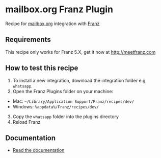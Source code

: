 # mailbox.org Franz Plugin
Recipe for [mailbox.org](https://www.mailbox.org) integration with [Franz](http://meetfranz.com)

## Requirements
This recipe only works for Franz 5.X, get it now at http://meetfranz.com

## How to test this recipe
1. To install a new integration, download the integration folder e.g `whatsapp`.
2. Open the Franz Plugins folder on your machine:
  * Mac: `~/Library/Application Support/Franz/recipes/dev/`
  * Windows: `%appdata%/Franz/recipes/dev/`
3. Copy the `whatsapp` folder into the plugins directory
4. Reload Franz

## Documentation
* [Read the documentation](https://github.com/meetfranz/plugins/blob/master/docs/integration.md)
